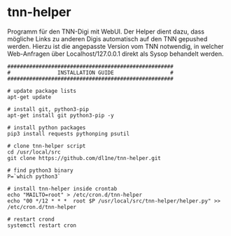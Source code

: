 # tnn-helper
Programm für den TNN-Digi mit WebUI.
Der Helper dient dazu, dass mögliche Links zu anderen Digis automatisch auf den TNN gepushed werden. 
Hierzu ist die angepasste Version vom TNN notwendig, in welcher Web-Anfragen über Localhost/127.0.0.1 direkt als Sysop behandelt werden.


```
#####################################################
#               INSTALLATION GUIDE                  #
#####################################################

# update package lists
apt-get update

# install git, python3-pip
apt-get install git python3-pip -y

# install python packages
pip3 install requests pythonping psutil

# clone tnn-helper script
cd /usr/local/src
git clone https://github.com/dl1ne/tnn-helper.git

# find python3 binary
P=`which python3`

# install tnn-helper inside crontab
echo "MAILTO=root" > /etc/cron.d/tnn-helper
echo "00 */12 * * *  root $P /usr/local/src/tnn-helper/helper.py" >> /etc/cron.d/tnn-helper

# restart crond
systemctl restart cron
```

